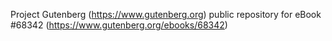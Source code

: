 Project Gutenberg (https://www.gutenberg.org) public repository for eBook #68342 (https://www.gutenberg.org/ebooks/68342)
